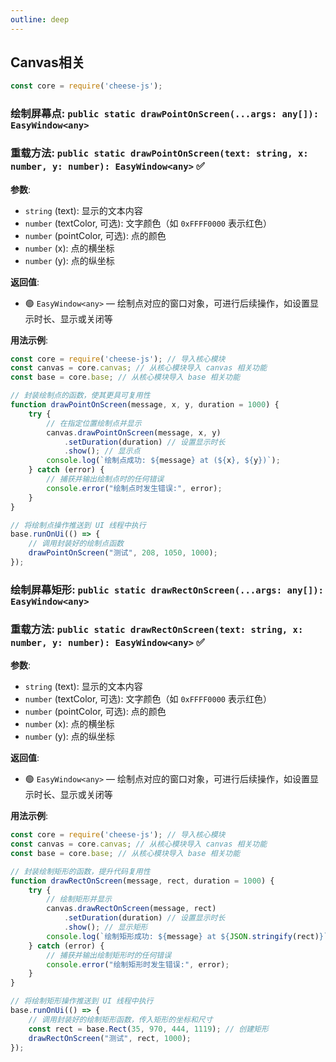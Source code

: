 ```yaml
---
outline: deep
---
```


## Canvas相关

```javascript
const core = require('cheese-js');
```

### 绘制屏幕点: `public static drawPointOnScreen(...args: any[]): EasyWindow<any>`  
### 重载方法: `public static drawPointOnScreen(text: string, x: number, y: number): EasyWindow<any>` :white_check_mark:

**参数**:

- `string` (text): 显示的文本内容  
- `number` (textColor, 可选): 文字颜色（如 `0xFFFF0000` 表示红色）  
- `number` (pointColor, 可选): 点的颜色  
- `number` (x): 点的横坐标  
- `number` (y): 点的纵坐标  

**返回值**:

- :green_circle: `EasyWindow<any>` — 绘制点对应的窗口对象，可进行后续操作，如设置显示时长、显示或关闭等

**用法示例**:

```javascript
const core = require('cheese-js'); // 导入核心模块
const canvas = core.canvas; // 从核心模块导入 canvas 相关功能
const base = core.base; // 从核心模块导入 base 相关功能

// 封装绘制点的函数，使其更具可复用性
function drawPointOnScreen(message, x, y, duration = 1000) {
    try {
        // 在指定位置绘制点并显示
        canvas.drawPointOnScreen(message, x, y)
            .setDuration(duration) // 设置显示时长
            .show(); // 显示点
        console.log(`绘制点成功: ${message} at (${x}, ${y})`);
    } catch (error) {
        // 捕获并输出绘制点时的任何错误
        console.error("绘制点时发生错误:", error);
    }
}

// 将绘制点操作推送到 UI 线程中执行
base.runOnUi(() => {
    // 调用封装好的绘制点函数
    drawPointOnScreen("测试", 208, 1050, 1000);
});
```

### 绘制屏幕矩形: `public static drawRectOnScreen(...args: any[]): EasyWindow<any>`  
### 重载方法: `public static drawRectOnScreen(text: string, x: number, y: number): EasyWindow<any>` :white_check_mark:

**参数**:

- `string` (text): 显示的文本内容  
- `number` (textColor, 可选): 文字颜色（如 `0xFFFF0000` 表示红色）  
- `number` (pointColor, 可选): 点的颜色  
- `number` (x): 点的横坐标  
- `number` (y): 点的纵坐标  

**返回值**:

- :green_circle: `EasyWindow<any>` — 绘制点对应的窗口对象，可进行后续操作，如设置显示时长、显示或关闭等

**用法示例**:

```javascript
const core = require('cheese-js'); // 导入核心模块
const canvas = core.canvas; // 从核心模块导入 canvas 相关功能
const base = core.base; // 从核心模块导入 base 相关功能

// 封装绘制矩形的函数，提升代码复用性
function drawRectOnScreen(message, rect, duration = 1000) {
    try {
        // 绘制矩形并显示
        canvas.drawRectOnScreen(message, rect)
            .setDuration(duration) // 设置显示时长
            .show(); // 显示矩形
        console.log(`绘制矩形成功: ${message} at ${JSON.stringify(rect)}`);
    } catch (error) {
        // 捕获并输出绘制矩形时的任何错误
        console.error("绘制矩形时发生错误:", error);
    }
}

// 将绘制矩形操作推送到 UI 线程中执行
base.runOnUi(() => {
    // 调用封装好的绘制矩形函数，传入矩形的坐标和尺寸
    const rect = base.Rect(35, 970, 444, 1119); // 创建矩形
    drawRectOnScreen("测试", rect, 1000);
});

```
